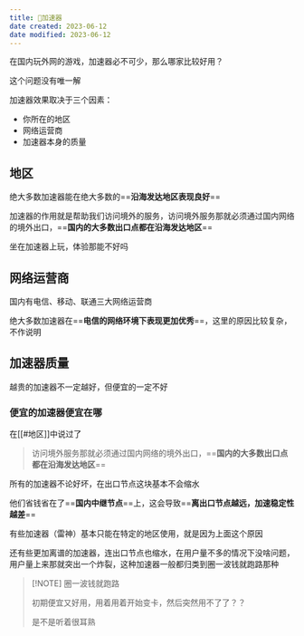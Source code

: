 ```yaml
---
title: 🤖加速器
date created: 2023-06-12
date modified: 2023-06-12
---
```


在国内玩外网的游戏，加速器必不可少，那么哪家比较好用？

这个问题没有唯一解

加速器效果取决于三个因素：

- 你所在的地区
- 网络运营商
- 加速器本身的质量

## 地区

绝大多数加速器能在绝大多数的==**沿海发达地区表现良好**==

加速器的作用就是帮助我们访问境外的服务，访问境外服务那就必须通过国内网络的境外出口，==**国内的大多数出口点都在沿海发达地区**==

坐在加速器上玩，体验那能不好吗

## 网络运营商

国内有电信、移动、联通三大网络运营商

绝大多数加速器在==**电信的网络环境下表现更加优秀**==，这里的原因比较复杂，不作说明

## 加速器质量

越贵的加速器不一定越好，但便宜的一定不好

### 便宜的加速器便宜在哪

在[[#地区]]中说过了

> 访问境外服务那就必须通过国内网络的境外出口，==**国内的大多数出口点都在沿海发达地区**==

所有的加速器不论好坏，在出口节点这块基本不会缩水

他们省钱省在了==**国内中继节点**==上，这会导致==**离出口节点越远，加速稳定性越差**==

有些加速器（雷神）基本只能在特定的地区使用，就是因为上面这个原因

还有些更加离谱的加速器，连出口节点也缩水，在用户量不多的情况下没啥问题，用户量上来那就突出一个炸裂，这种加速器一般都归类到圈一波钱就跑路那种

> [!NOTE] 圈一波钱就跑路
> 
> 初期便宜又好用，用着用着开始变卡，然后突然用不了了？？
> 
> 是不是听着很耳熟

